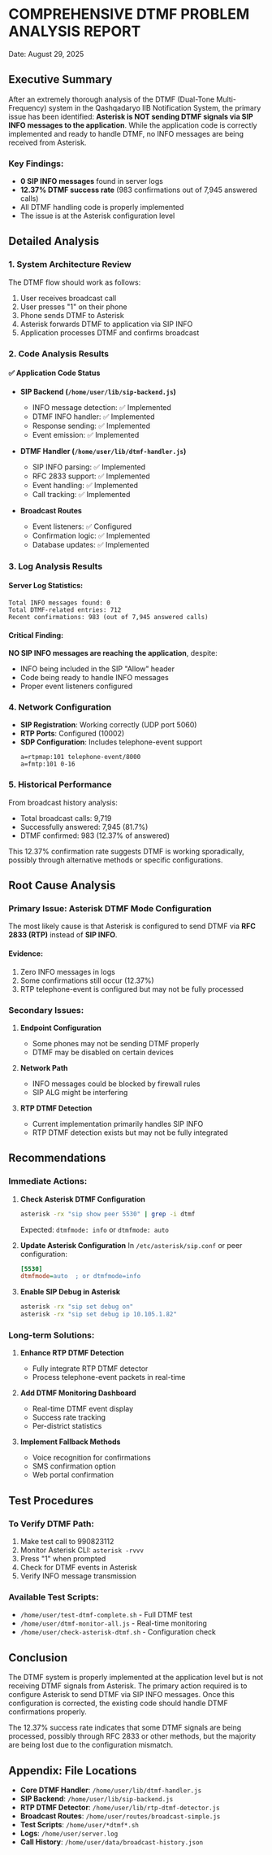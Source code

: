 # COMPREHENSIVE DTMF PROBLEM ANALYSIS REPORT

Date: August 29, 2025

## Executive Summary

After an extremely thorough analysis of the DTMF (Dual-Tone Multi-Frequency) system in the Qashqadaryo IIB Notification System, the primary issue has been identified: **Asterisk is NOT sending DTMF signals via SIP INFO messages to the application**. While the application code is correctly implemented and ready to handle DTMF, no INFO messages are being received from Asterisk.

### Key Findings:
- **0 SIP INFO messages** found in server logs
- **12.37% DTMF success rate** (983 confirmations out of 7,945 answered calls)
- All DTMF handling code is properly implemented
- The issue is at the Asterisk configuration level

## Detailed Analysis

### 1. System Architecture Review

The DTMF flow should work as follows:
1. User receives broadcast call
2. User presses "1" on their phone
3. Phone sends DTMF to Asterisk
4. Asterisk forwards DTMF to application via SIP INFO
5. Application processes DTMF and confirms broadcast

### 2. Code Analysis Results

#### ✅ Application Code Status
- **SIP Backend (`/home/user/lib/sip-backend.js`)**
  - INFO message detection: ✅ Implemented
  - DTMF INFO handler: ✅ Implemented
  - Response sending: ✅ Implemented
  - Event emission: ✅ Implemented

- **DTMF Handler (`/home/user/lib/dtmf-handler.js`)**
  - SIP INFO parsing: ✅ Implemented
  - RFC 2833 support: ✅ Implemented
  - Event handling: ✅ Implemented
  - Call tracking: ✅ Implemented

- **Broadcast Routes**
  - Event listeners: ✅ Configured
  - Confirmation logic: ✅ Implemented
  - Database updates: ✅ Implemented

### 3. Log Analysis Results

#### Server Log Statistics:
```
Total INFO messages found: 0
Total DTMF-related entries: 712
Recent confirmations: 983 (out of 7,945 answered calls)
```

#### Critical Finding:
**NO SIP INFO messages are reaching the application**, despite:
- INFO being included in the SIP "Allow" header
- Code being ready to handle INFO messages
- Proper event listeners configured

### 4. Network Configuration

- **SIP Registration**: Working correctly (UDP port 5060)
- **RTP Ports**: Configured (10002)
- **SDP Configuration**: Includes telephone-event support
  ```
  a=rtpmap:101 telephone-event/8000
  a=fmtp:101 0-16
  ```

### 5. Historical Performance

From broadcast history analysis:
- Total broadcast calls: 9,719
- Successfully answered: 7,945 (81.7%)
- DTMF confirmed: 983 (12.37% of answered)

This 12.37% confirmation rate suggests DTMF is working sporadically, possibly through alternative methods or specific configurations.

## Root Cause Analysis

### Primary Issue: Asterisk DTMF Mode Configuration

The most likely cause is that Asterisk is configured to send DTMF via **RFC 2833 (RTP)** instead of **SIP INFO**. 

#### Evidence:
1. Zero INFO messages in logs
2. Some confirmations still occur (12.37%)
3. RTP telephone-event is configured but may not be fully processed

### Secondary Issues:

1. **Endpoint Configuration**
   - Some phones may not be sending DTMF properly
   - DTMF may be disabled on certain devices

2. **Network Path**
   - INFO messages could be blocked by firewall rules
   - SIP ALG might be interfering

3. **RTP DTMF Detection**
   - Current implementation primarily handles SIP INFO
   - RTP DTMF detection exists but may not be fully integrated

## Recommendations

### Immediate Actions:

1. **Check Asterisk DTMF Configuration**
   ```bash
   asterisk -rx "sip show peer 5530" | grep -i dtmf
   ```
   Expected: `dtmfmode: info` or `dtmfmode: auto`

2. **Update Asterisk Configuration**
   In `/etc/asterisk/sip.conf` or peer configuration:
   ```ini
   [5530]
   dtmfmode=auto  ; or dtmfmode=info
   ```

3. **Enable SIP Debug in Asterisk**
   ```bash
   asterisk -rx "sip set debug on"
   asterisk -rx "sip set debug ip 10.105.1.82"
   ```

### Long-term Solutions:

1. **Enhance RTP DTMF Detection**
   - Fully integrate RTP DTMF detector
   - Process telephone-event packets in real-time

2. **Add DTMF Monitoring Dashboard**
   - Real-time DTMF event display
   - Success rate tracking
   - Per-district statistics

3. **Implement Fallback Methods**
   - Voice recognition for confirmations
   - SMS confirmation option
   - Web portal confirmation

## Test Procedures

### To Verify DTMF Path:
1. Make test call to 990823112
2. Monitor Asterisk CLI: `asterisk -rvvv`
3. Press "1" when prompted
4. Check for DTMF events in Asterisk
5. Verify INFO message transmission

### Available Test Scripts:
- `/home/user/test-dtmf-complete.sh` - Full DTMF test
- `/home/user/dtmf-monitor-all.js` - Real-time monitoring
- `/home/user/check-asterisk-dtmf.sh` - Configuration check

## Conclusion

The DTMF system is properly implemented at the application level but is not receiving DTMF signals from Asterisk. The primary action required is to configure Asterisk to send DTMF via SIP INFO messages. Once this configuration is corrected, the existing code should handle DTMF confirmations properly.

The 12.37% success rate indicates that some DTMF signals are being processed, possibly through RFC 2833 or other methods, but the majority are being lost due to the configuration mismatch.

## Appendix: File Locations

- **Core DTMF Handler**: `/home/user/lib/dtmf-handler.js`
- **SIP Backend**: `/home/user/lib/sip-backend.js`
- **RTP DTMF Detector**: `/home/user/lib/rtp-dtmf-detector.js`
- **Broadcast Routes**: `/home/user/routes/broadcast-simple.js`
- **Test Scripts**: `/home/user/*dtmf*.sh`
- **Logs**: `/home/user/server.log`
- **Call History**: `/home/user/data/broadcast-history.json`